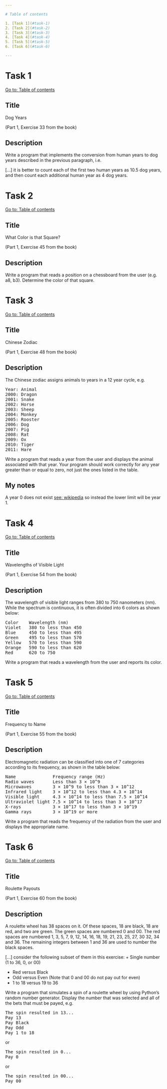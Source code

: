 ```yaml
---

# Table of contents

1. [Task 1](#task-1)
2. [Task 2](#task-2)
3. [Task 3](#task-3)
4. [Task 4](#task-4)
5. [Task 5](#task-5)
6. [Task 6](#task-6)

---
```


# Task 1

[Go to: Table of contents](#table-of-contents)

## Title

Dog Years

(Part 1, Exercise 33 from the book)

## Description

Write a program that implements the conversion from human years to dog years described in the previous paragraph, i.e.

[...] it is better to count each of the first two human years as 10.5 dog years, and then count each additional human year as 4 dog years.


# Task 2

[Go to: Table of contents](#table-of-contents)

## Title

What Color is that Square?

(Part 1, Exercise 45 from the book)

## Description

Write a program that reads a position on a chessboard from the user (e.g. a8, b3). Determine the color of that square.

# Task 3

[Go to: Table of contents](#table-of-contents)

## Title

Chinese Zodiac

(Part 1, Exercise 48 from the book)

## Description

The Chinese zodiac assigns animals to years in a 12 year cycle, e.g.

<pre>
Year: Animal
2000: Dragon
2001: Snake
2002: Horse
2003: Sheep
2004: Monkey
2005: Rooster
2006: Dog
2007: Pig
2008: Rat
2009: Ox
2010: Tiger
2011: Hare
</pre>

Write a program that reads a year from the user and displays the animal associated with that year. Your program should work correctly for any year greater than or equal to zero, not just the ones listed in the table.

## My notes

A year 0 does not exist [see: wikipedia](https://en.wikipedia.org/wiki/Year_zero) so instead the lower limit will be year 1.

# Task 4

[Go to: Table of contents](#table-of-contents)

## Title

Wavelengths of Visible Light

(Part 1, Exercise 54 from the book)

## Description

The wavelength of visible light ranges from 380 to 750 nanometers (nm). While the spectrum is continuous, it is often divided into 6 colors as shown below:

<pre>
Color    Wavelength (nm)
Violet   380 to less than 450
Blue     450 to less than 495
Green    495 to less than 570
Yellow   570 to less than 590
Orange   590 to less than 620
Red      620 to 750
</pre>

Write a program that reads a wavelength from the user and reports its color.

# Task 5

[Go to: Table of contents](#table-of-contents)

## Title

Frequency to Name

(Part 1, Exercise 55 from the book)

## Description

Electromagnetic radiation can be classified into one of 7 categories according to its frequency, as shown in the table below:

<pre>
Name              Frequency range (Hz)
Radio waves       Less than 3 × 10^9
Microwaves        3 × 10^9 to less than 3 × 10^12
Infrared light    3 × 10^12 to less than 4.3 × 10^14
Visible light     4.3 × 10^14 to less than 7.5 × 10^14
Ultraviolet light 7.5 × 10^14 to less than 3 × 10^17
X-rays            3 × 10^17 to less than 3 × 10^19
Gamma rays        3 × 10^19 or more
</pre>

Write a program that reads the frequency of the radiation from the user and displays the appropriate name.

# Task 6

[Go to: Table of contents](#table-of-contents)

## Title

Roulette Payouts

(Part 1, Exercise 60 from the book)

## Description

A roulette wheel has 38 spaces on it. Of these spaces, 18 are black, 18 are red, and two are green. The green spaces are numbered 0 and 00. The red spaces are numbered 1, 3, 5, 7, 9, 12, 14, 16, 18, 19, 21, 23, 25, 27, 30 32, 34 and 36. The remaining integers between 1 and 36 are used to number the black spaces.

[...] consider the following subset of them in this exercise:
	+ Single number (1 to 36, 0, or 00)
   + Red versus Black
   + Odd versus Even (Note that 0 and 00 do not pay out for even)
   + 1 to 18 versus 19 to 36

Write a program that simulates a spin of a roulette wheel by using Python’s random number generator. Display the number that was selected and all of the bets that must be payed, e.g.

<pre>
The spin resulted in 13...
Pay 13
Pay Black
Pay Odd
Pay 1 to 18
</pre>

or

<pre>
The spin resulted in 0...
Pay 0
</pre>

or

<pre>
The spin resulted in 00...
Pay 00
</pre>
